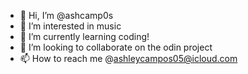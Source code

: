 - 👋 Hi, I’m @ashcamp0s
- 👀 I’m interested in music
- 🌱 I’m currently learning coding!
- 💞️ I’m looking to collaborate on the odin project
- 📫 How to reach me @ashleycampos05@icloud.com

<!---
ashcamp0s/ashcamp0s is a ✨ special ✨ repository because its `README.md` (this file) appears on your GitHub profile.
You can click the Preview link to take a look at your changes.
--->
